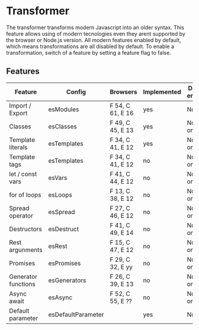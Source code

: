 Transformer
===========

The transformer transforms modern Javascript into an older syntax. This feature allows using of modern tecnologies even they arent supported by the browser or Node.js version. All modern features enabled by default, which means transformations are all disabled by default. To enable a transformation, switch of a feature by setting a feature flag to false.

Features
--------

| Feature             | Config             | Browsers         | Implemented | Default enabled |
| ------------------- | ------------------ | ---------------- | ----------- | --------------- |
| Import / Export     | esModules          | F 54, C 61, E 16 | yes         | No              |
| Classes             | esClasses          | F 49, C 45, E 13 | yes         | NodeJS only     |
| Template literals   | esTemplates        | F 34, C 41, E 12 | yes         | NodeJS only     |
| Template tags       | esTemplates        | F 34, C 41, E 12 | no          | NodeJS only     |
| let / const vars    | esVars             | F 41, C 44, E 12 | no          | NodeJS only     |
| for of loops        | esLoops            | F 13, C 38, E 12 | no          | NodeJS only     |
| Spread operator     | esSpread           | F 27, C 46, E 12 | no          | NodeJS only     |
| Destructors         | esDestruct         | F 41, C 49, E 14 | no          | NodeJS only     |
| Rest argunments     | esRest             | F 15, C 47, E 12 | no          | NodeJS only     |
| Promises            | esPromises         | F 29, C 32, E yy | no          | NodeJS only     |
| Generator functions | esGenerators       | F 26, C 39, E 13 | no          | NodeJS only     |
| Async await         | esAsync            | F 52, C 55, E ?? | no          | NodeJS only     |
| Default parameter   | esDefaultParameter |                  | yes         | No              |
